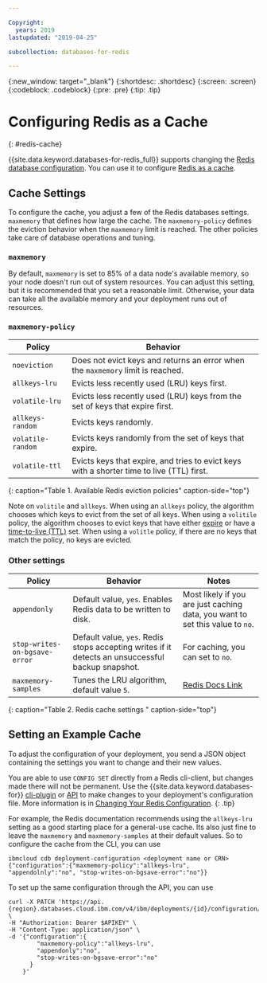 ```yaml
---

Copyright:
  years: 2019
lastupdated: "2019-04-25"

subcollection: databases-for-redis

---
```


{:new_window: target="_blank"}
{:shortdesc: .shortdesc}
{:screen: .screen}
{:codeblock: .codeblock}
{:pre: .pre}
{:tip: .tip}

# Configuring Redis as a Cache
{: #redis-cache}

{{site.data.keyword.databases-for-redis_full}} supports changing the [Redis database configuration](/docs/services/databases-for-redis?topic=databases-for-redis-changing-configuration). You can use it to configure [Redis as a cache](https://redis.io/topics/lru-cache).

## Cache Settings

To configure the cache, you adjust a few of the Redis databases settings. `maxmemory` that defines how large the cache. The `maxmemory-policy` defines the eviction behavior when the `maxmemory` limit is reached. The other policies take care of database operations and tuning.

### `maxmemory`

By default, `maxmemory` is set to 85% of a data node's available memory, so your node doesn't run out of system resources. You can adjust this setting, but it is recommended that you set a reasonable limit. Otherwise, your data can take all the available memory and your deployment runs out of resources.

### `maxmemory-policy`

Policy|Behavior
---------|---------
`noeviction` | Does not evict keys and returns an error when the `maxmemory` limit is reached.
`allkeys-lru` | Evicts less recently used (LRU) keys first.
`volatile-lru` | Evicts less recently used (LRU) keys from the set of keys that expire first.
`allkeys-random` | Evicts keys randomly.
`volatile-random` | Evicts keys randomly from the set of keys that expire.
`volatile-ttl` | Evicts keys that expire, and tries to evict keys with a shorter time to live (TTL) first.
{: caption="Table 1. Available Redis eviction policies" caption-side="top"}

Note on `volitile` and `allkeys`. When using an `allkeys` policy, the algorithm chooses which keys to evict from the set of all keys. When using a `volitile` policy, the algorithm chooses to evict keys that have either [expire](https://redis.io/commands/expire) or have a [time-to-live (TTL)](https://redis.io/commands/ttl) set. When using a `volitle` policy, if there are no keys that match the policy, no keys are evicted.

### Other settings

Policy|Behavior|Notes
---------|---------|------------
`appendonly` | Default value, `yes`. Enables Redis data to be written to disk. | Most likely if you are just caching data, you want to set this value to `no`.
`stop-writes-on-bgsave-error` | Default value, `yes`. Redis stops accepting writes if it detects an unsuccessful backup snapshot.| For caching, you can set to `no`.
`maxmemory-samples` | Tunes the LRU algorithm, default value `5`. | [Redis Docs Link](https://redis.io/topics/lru-cache#approximated-lru-algorithm)

{: caption="Table 2. Redis cache settings " caption-side="top"}

## Setting an Example Cache

To adjust the configuration of your deployment, you send a JSON object containing the settings you want to change and their new values. 

You are able to use `CONFIG SET` directly from a Redis cli-client, but changes made there will not be permanent. Use the {{site.data.keyword.databases-for}} [cli-plugin](/docs/databases-cli-plugin?topic=cloud-databases-cli-cdb-reference#deployment-configuration) or [API](https://{DomainName}/apidocs/cloud-databases-api#change-your-database-configuration) to make changes to your deployment's configuration file. More information is in [Changing Your Redis Configuration](/docs/services/databases-for-redis?topic=databases-for-redis-redis-cache).
{: .tip} 

For example, the Redis documentation recommends using the `allkeys-lru` setting as a good starting place for a general-use cache. Its also just fine to leave the `maxmemory` and `maxmemory-samples` at their default values. So to configure the cache from the CLI, you can use
```
ibmcloud cdb deployment-configuration <deployment name or CRN> {"configuration":{"maxmemory-policy":"allkeys-lru", "appendolnly":"no", "stop-writes-on-bgsave-error":"no"}}
```

To set up the same configuration through the API, you can use
```
curl -X PATCH 'https://api.{region}.databases.cloud.ibm.com/v4/ibm/deployments/{id}/configuration/schema' \
-H "Authorization: Bearer $APIKEY" \
-H "Content-Type: application/json" \
-d '{"configuration":{
        "maxmemory-policy":"allkeys-lru",
        "appendonly":"no",
        "stop-writes-on-bgsave-error":"no"
      }
    }'
```



